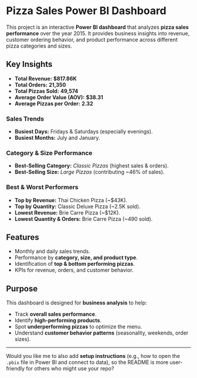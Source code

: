 # Pizza Sales Power BI Dashboard

This project is an interactive **Power BI dashboard** that analyzes **pizza sales performance** over the year 2015. It provides business insights into revenue, customer ordering behavior, and product performance across different pizza categories and sizes.

## Key Insights

* **Total Revenue:** **$817.86K**
* **Total Orders:** **21,350**
* **Total Pizzas Sold:** **49,574**
* **Average Order Value (AOV):** **$38.31**
* **Average Pizzas per Order:** **2.32**

### Sales Trends

* **Busiest Days:** Fridays & Saturdays (especially evenings).
* **Busiest Months:** July and January.

### Category & Size Performance

* **Best-Selling Category:** *Classic Pizzas* (highest sales & orders).
* **Best-Selling Size:** *Large Pizzas* (contributing ~46% of sales).

### Best & Worst Performers

* **Top by Revenue:** Thai Chicken Pizza (~$43K).
* **Top by Quantity:** Classic Deluxe Pizza (~2.5K sold).
* **Lowest Revenue:** Brie Carre Pizza (~$12K).
* **Lowest Quantity & Orders:** Brie Carre Pizza (~490 sold).

## Features

* Monthly and daily sales trends.
* Performance by **category, size, and product type**.
* Identification of **top & bottom performing pizzas**.
* KPIs for revenue, orders, and customer behavior.

## Purpose

This dashboard is designed for **business analysis** to help:

* Track **overall sales performance**.
* Identify **high-performing products**.
* Spot **underperforming pizzas** to optimize the menu.
* Understand **customer behavior patterns** (seasonality, weekends, order sizes).

---

Would you like me to also add **setup instructions** (e.g., how to open the `.pbix` file in Power BI and connect to data), so the README is more user-friendly for others who might use your repo?
